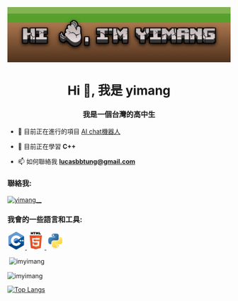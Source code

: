 ![yimang](/Hi-I-m-yimang-2024-2-2.png)
<h1 align="center">Hi 👋, 我是 yimang</h1>
<h3 align="center">我是一個台灣的高中生</h3>

- 🔭 目前正在進行的項目 [AI chat機器人](https://github.com/YimangakaLucasTung/discord-gemini-chat-bot)

- 🌱 目前正在學習 **C++**

- 📫 如何聯絡我 **lucasbbtung@gmail.com**

<h3 align="left">聯絡我:</h3>
<p align="left">
<a href="https://instagram.com/yimang__" target="blank"><img align="center" src="https://raw.githubusercontent.com/rahuldkjain/github-profile-readme-generator/master/src/images/icons/Social/instagram.svg" alt="yimang__" height="30" width="40" /></a>
</p>

<h3 align="left">我會的一些語言和工具:</h3>
<p align="left"> <a href="https://www.w3schools.com/cpp/" target="_blank" rel="noreferrer"> <img src="https://raw.githubusercontent.com/devicons/devicon/master/icons/cplusplus/cplusplus-original.svg" alt="cplusplus" width="40" height="40"/> </a> <a href="https://www.w3.org/html/" target="_blank" rel="noreferrer"> <img src="https://raw.githubusercontent.com/devicons/devicon/master/icons/html5/html5-original-wordmark.svg" alt="html5" width="40" height="40"/> </a> <a href="https://www.python.org" target="_blank" rel="noreferrer"> <img src="https://raw.githubusercontent.com/devicons/devicon/master/icons/python/python-original.svg" alt="python" width="40" height="40"/> </a> </p>

<p>&nbsp;<img align="center" src="https://github-readme-stats.vercel.app/api?username=imyimang&show_icons=true&locale=en" alt="imyimang" /></p>

<p><img align="center" src="https://github-readme-streak-stats.herokuapp.com/?user=imyimang&" alt="imyimang" /></p>

[![Top Langs](https://github-readme-stats.vercel.app/api/top-langs/?username=imyimang&layout=compact)](https://github.com/anuraghazra/github-readme-stats)
